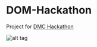 # DOM-Hackathon
Project for [DMC Hackathon](http://hackdmc.org)


![alt tag](https://pbs.twimg.com/media/CnhbM3GUMAAMuIz.jpg)
